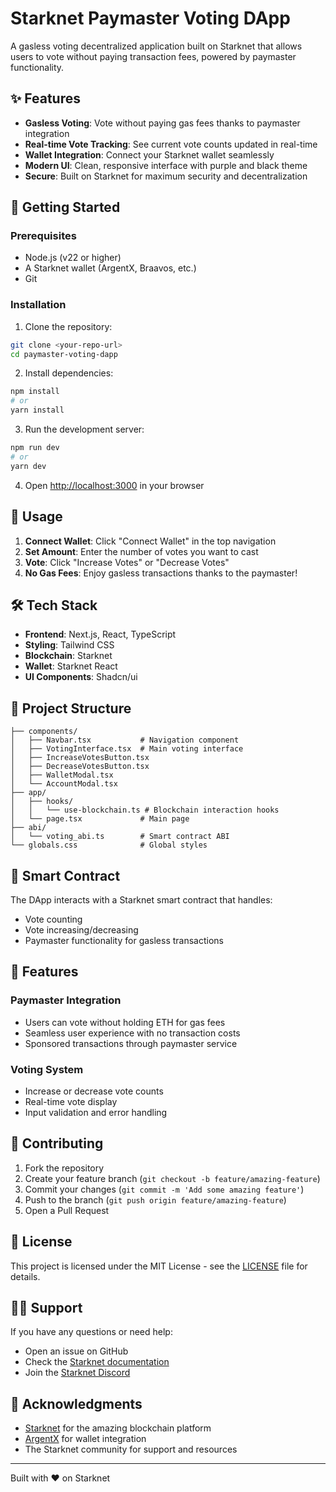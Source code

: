 # Starknet Paymaster Voting DApp

A gasless voting decentralized application built on Starknet that allows users to vote without paying transaction fees, powered by paymaster functionality.

## ✨ Features

- **Gasless Voting**: Vote without paying gas fees thanks to paymaster integration
- **Real-time Vote Tracking**: See current vote counts updated in real-time
- **Wallet Integration**: Connect your Starknet wallet seamlessly
- **Modern UI**: Clean, responsive interface with purple and black theme
- **Secure**: Built on Starknet for maximum security and decentralization

## 🚀 Getting Started

### Prerequisites

- Node.js (v22 or higher)
- A Starknet wallet (ArgentX, Braavos, etc.)
- Git

### Installation

1. Clone the repository:
```bash
git clone <your-repo-url>
cd paymaster-voting-dapp
```

2. Install dependencies:
```bash
npm install
# or
yarn install
```

3. Run the development server:
```bash
npm run dev
# or
yarn dev
```

4. Open [http://localhost:3000](http://localhost:3000) in your browser

## 🔧 Usage

1. **Connect Wallet**: Click "Connect Wallet" in the top navigation
2. **Set Amount**: Enter the number of votes you want to cast
3. **Vote**: Click "Increase Votes" or "Decrease Votes"
4. **No Gas Fees**: Enjoy gasless transactions thanks to the paymaster!

## 🛠️ Tech Stack

- **Frontend**: Next.js, React, TypeScript
- **Styling**: Tailwind CSS
- **Blockchain**: Starknet
- **Wallet**: Starknet React
- **UI Components**: Shadcn/ui

## 📂 Project Structure

```
├── components/
│   ├── Navbar.tsx           # Navigation component
│   ├── VotingInterface.tsx  # Main voting interface
│   ├── IncreaseVotesButton.tsx
│   ├── DecreaseVotesButton.tsx
│   ├── WalletModal.tsx
│   └── AccountModal.tsx
├── app/
│   ├── hooks/
│   │   └── use-blockchain.ts # Blockchain interaction hooks
│   └── page.tsx             # Main page
├── abi/
│   └── voting_abi.ts        # Smart contract ABI
└── globals.css              # Global styles
```

## 🔗 Smart Contract

The DApp interacts with a Starknet smart contract that handles:
- Vote counting
- Vote increasing/decreasing
- Paymaster functionality for gasless transactions

## 🎨 Features

### Paymaster Integration
- Users can vote without holding ETH for gas fees
- Seamless user experience with no transaction costs
- Sponsored transactions through paymaster service

### Voting System
- Increase or decrease vote counts
- Real-time vote display
- Input validation and error handling

## 🤝 Contributing

1. Fork the repository
2. Create your feature branch (`git checkout -b feature/amazing-feature`)
3. Commit your changes (`git commit -m 'Add some amazing feature'`)
4. Push to the branch (`git push origin feature/amazing-feature`)
5. Open a Pull Request

## 📄 License

This project is licensed under the MIT License - see the [LICENSE](LICENSE) file for details.

## 🙋‍♂️ Support

If you have any questions or need help:
- Open an issue on GitHub
- Check the [Starknet documentation](https://docs.starknet.io/)
- Join the [Starknet Discord](https://discord.gg/starknet)

## 🌟 Acknowledgments

- [Starknet](https://starknet.io/) for the amazing blockchain platform
- [ArgentX](https://www.argent.xyz/) for wallet integration
- The Starknet community for support and resources

---

Built with ❤️ on Starknet
